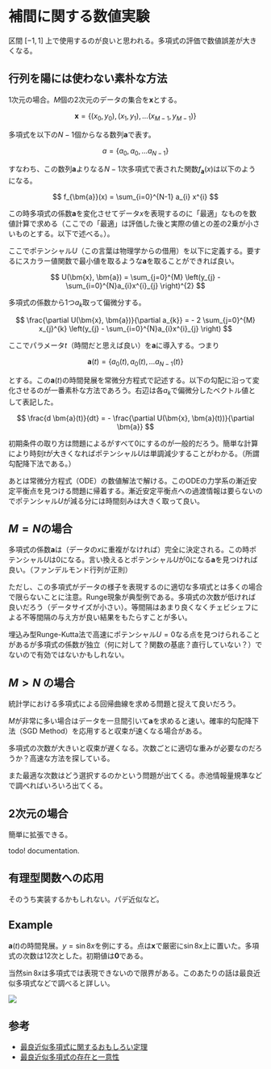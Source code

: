 # 補間に関する数値実験

区間 $[-1, 1]$ 上で使用するのが良いと思われる。多項式の評価で数値誤差が大きくなる。

## 行列を陽には使わない素朴な方法

1次元の場合。$M$個の2次元のデータの集合を$\bm{x}$とする。

$$
\bm{x} = \left\{(x_{0}, y_{0}), (x_{1}, y_{1}), \dots (x_{M-1}, y_{M-1}) \right\}
$$

多項式を以下の$N-1$個からなる数列$\bm{a}$で表す。

$$
a = \left\{ a_{0}, a_{0}, \dots a_{N-1} \right\}
$$

すなわち、この数列$\bm{a}$よりなる$N-1$次多項式で表された関数$f_{\bm{a}}(x)$は以下のようになる。

$$
f_{\bm{a}}(x) = \sum_{i=0}^{N-1} a_{i} x^{i}
$$

この時多項式の係数$\bm{a}$を変化させてデータ$x$を表現するのに「最適」なものを数値計算で求める（ここでの「最適」は評価した後と実際の値との差の2乗が小さいものとする。以下で述べる。）。

ここでポテンシャル$U$（この言葉は物理学からの借用）を以下に定義する。要するにスカラー値関数で最小値を取るような$\bm{a}$を取ることができれば良い。

$$
U(\bm{x}, \bm{a}) = \sum_{j=0}^{M} \left(y_{j} - \sum_{i=0}^{N}a_{i}x^{i}_{j} \right)^{2}
$$

多項式の係数から1つ$a_{k}$取って偏微分する。

$$
\frac{\partial U(\bm{x}, \bm{a})}{\partial a_{k}} = - 2 \sum_{j=0}^{M} x_{j}^{k} \left(y_{j} - \sum_{i=0}^{N}a_{i}x^{i}_{j} \right)
$$

ここでパラメータ$t$（時間だと思えば良い）を$\bm{a}$に導入する。つまり

$$
\bm{a}(t) = \left\{ a_{0}(t), a_{0}(t), \dots a_{N-1}(t) \right\}
$$

とする。この$\bm{a}(t)$の時間発展を常微分方程式で記述する。以下の勾配に沿って変化させるのが一番素朴な方法であろう。右辺は各$a_{k}$で偏微分したベクトル値として表記した。

$$
\frac{d \bm{a}(t)}{dt} = - \frac{\partial U(\bm{x}, \bm{a}(t))}{\partial \bm{a}}
$$

初期条件の取り方は問題によるがすべて0にするのが一般的だろう。簡単な計算により時刻$t$が大きくなればポテンシャル$U$は単調減少することがわかる。（所謂勾配降下法である。）

あとは常微分方程式（ODE）の数値解法で解ける。このODEの力学系の漸近安定平衡点を見つける問題に帰着する。漸近安定平衡点への過渡情報は要らないのでポテンシャル$U$が減る分には時間刻みは大きく取って良い。

## $M=N$の場合

多項式の係数$\bm{a}$は（データの$x$に重複がなければ）完全に決定される。この時ポテンシャル$U$は0になる。言い換えるとポテンシャル$U$が0になる$\bm{a}$を見つければ良い。（ファンデルモンド行列が正則）

ただし、この多項式がデータの様子を表現するのに適切な多項式とは多くの場合で限らないことに注意。Runge現象が典型例である。多項式の次数が低ければ良いだろう（データサイズが小さい）。等間隔はあまり良くなくチェビシェフによる不等間隔の与え方が良い結果をもたらすことが多い。

埋込み型Runge-Kutta法で高速にポテンシャル$U = 0$なる点を見つけられることがあるが多項式の係数が独立（何に対して？関数の基底？直行していない？）でないので有効ではないかもしれない。

## $M>N$ の場合

統計学における多項式による回帰曲線を求める問題と捉えて良いだろう。

$M$が非常に多い場合はデータを一旦間引いて$\bm{a}$を求めると速い。確率的勾配降下法（SGD Method）を応用すると収束が速くなる場合がある。

多項式の次数が大きいと収束が遅くなる。次数ごとに適切な重みが必要なのだろうか？高速な方法を探している。

また最適な次数はどう選択するのかという問題が出てくる。赤池情報量規準などで調べればいろいろ出てくる。

## 2次元の場合

簡単に拡張できる。

todo! documentation.

## 有理型関数への応用

そのうち実装するかもしれない。パデ近似など。

## Example

$\bm{a}(t)$の時間発展。$y=\sin 8x$を例にする。点は$\bm{x}$で厳密に$\sin 8x$上に置いた。多項式の次数は12次とした。初期値は$\bm{0}$である。

当然$\sin 8x$は多項式では表現できないので限界がある。このあたりの話は最良近似多項式などで調べると詳しい。

![](images/sin8x.gif)

## 参考

- [最良近似多項式に関するおもしろい定理](https://manabitimes.jp/math/2741)
- [最良近似多項式の存在と一意性](http://www.misojiro.t.u-tokyo.ac.jp/~murota/lect-suchi/bestapprox130805.pdf)